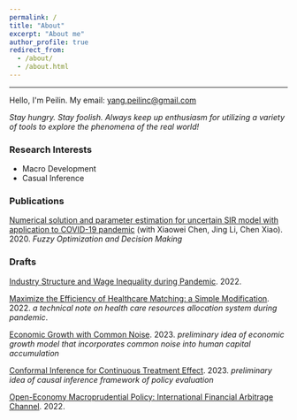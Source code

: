 ```yaml
---
permalink: /
title: "About"
excerpt: "About me"
author_profile: true
redirect_from: 
  - /about/
  - /about.html
---
```

------

Hello, I'm Peilin. My email: yang.peilinc@gmail.com

_Stay hungry. Stay foolish. Always keep up enthusiasm for utilizing a variety of tools to explore the phenomena of the real world!_

### Research Interests
- Macro Development
- Casual Inference


### Publications

[Numerical solution and parameter estimation for uncertain SIR model with application to COVID-19 pandemic](https://tteclinc.github.io/peilinyang//files/UncertaintySIR.pdf) (with Xiaowei Chen, Jing Li, Chen Xiao). 2020. *Fuzzy Optimization and Decision Making*

### Drafts

[Industry Structure and Wage Inequality during Pandemic](https://tteclinc.github.io/peilinyang//files/Inequality.pdf). 2022.

[Maximize the Efficiency of Healthcare Matching: a Simple Modification](https://tteclinc.github.io/peilinyang//files/Healthcare_matching.pdf). 2022. _a technical note on health care resources allocation system during pandemic_.

[Economic Growth with Common Noise](https://tteclinc.github.io/peilinyang//files/MFG_HC.pdf). 2023. _preliminary idea of economic growth model that incorporates common noise into human capital accumulation_

[Conformal Inference for Continuous Treatment Effect](https://tteclinc.github.io/peilinyang//files/RP_conformal.pdf). 2023. _preliminary idea of causal inference framework of policy evaluation_

[Open-Economy Macroprudential Policy: International Financial Arbitrage Channel](https://tteclinc.github.io/peilinyang//files/Macroprodential0612.pdf). 2022.

